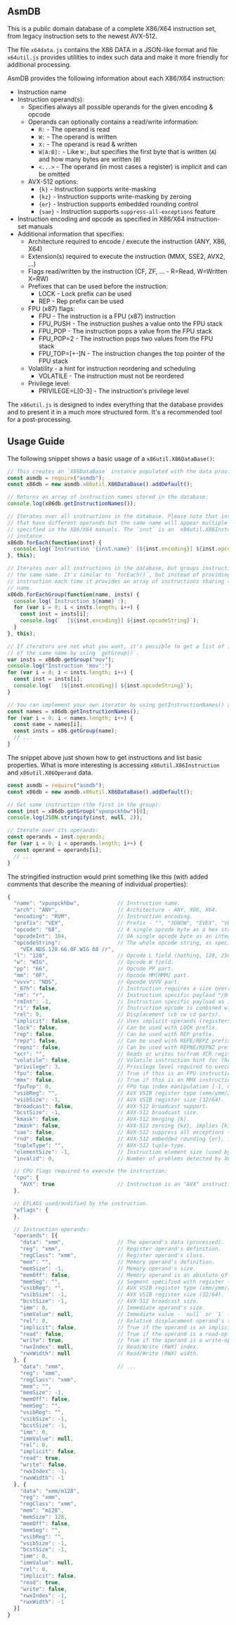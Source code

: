 AsmDB
-----

This is a public domain database of a complete X86/X64 instruction set, from legacy instruction sets to the newest AVX-512.

The file `x64data.js` contains the X86 DATA in a JSON-like format and file `x64util.js` provides utilities to index such data and make it more friendly for additional processing.

AsmDB provides the following information about each X86/X64 instruction:

  * Instruction name
  * Instruction operand(s):
    * Specifies always all possible operands for the given encoding & opcode
    * Operands can optionally contains a read/write information:
      * `R:` - The operand is read
      * `W:` - The operand is written
      * `X:` - The operand is read & written
      * `W[A:B]:` - Like `W:`, but specifies the first byte that is written (`A`) and how many bytes are written (`B`)
      * `<...>` - The operand (in most cases a register) is implicit and can be omitted
    * AVX-512 options:
      * `{k}` - Instruction supports write-masking
      * `{kz}` - Instruction supports write-masking by zeroing
      * `{er}` - Instruction supports embedded rounding control
      * `{sae}` - Instruction supports `suppress-all-exceptions` feature
  * Instruction encoding and opcode as specified in X86/X64 instruction-set manuals
  * Additional information that specifies:
    * Architecture required to encode / execute the instruction (ANY, X86, X64)
    * Extension(s) required to execute the instruction (MMX, SSE2, AVX2, ...)
    * Flags read/written by the instruction (CF, ZF, ... - R=Read, W=Written X=RW)
    * Prefixes that can be used before the instruction:
      * LOCK - Lock prefix can be used
      * REP - Rep prefix can be used
    * FPU (x87) flags:
      * FPU - The instruction is a FPU (x87) instruction
      * FPU_PUSH - The instruction pushes a value onto the FPU stack
      * FPU_POP - The instruction pops a value from the FPU stack
      * FPU_POP=2 - The instruction pops two values from the FPU stack
      * FPU_TOP=[+-]N - The instruction changes the top pointer of the FPU stack
    * Volatility - a hint for instruction reordering and scheduling
      * VOLATILE - The instruction must not be reordered
    * Privilege level:
      * PRIVILEGE=L[0-3] - The instruction's privilege level

The `x86util.js` is designed to index everything that the database provides and to present it in a much more structured form. It's a recommended tool for a post-processing.

Usage Guide
-----------

The following snippet shows a basic usage of a `x86util.X86DataBase()`:

```js
// This creates an `X86DataBase` instance populated with the data provided by `x86data.js`.
const asmdb = require("asmdb");
const x86db = new asmdb.x86util.X86DataBase().addDefault();

// Returns an array of instruction names stored in the database:
console.log(x86db.getInstructionNames());

// Iterates over all instructions in the database. Please note that instructions
// that have different operands but the same name will appear multiple times as
// specified in the X86/X64 manuals. The `inst` is an `x86util.X86Instruction`
// instance.
x86db.forEach(function(inst) {
  console.log(`Instruction '{inst.name}' [${inst.encoding}] ${inst.opcodeString}`);
}, this);

// Iterates over all instructions in the database, but groups instructions having
// the same name. It's similar to `forEach()`, but instead of providing a single
// instruction each time it provides an array of instructions sharing the same
// name.
x86db.forEachGroup(function(name, insts) {
  console.log(`Instruction ${name}`:);
  for (var i = 0; i < insts.length; i++) {
    const inst = insts[i];
    console.log(`  [${inst.encoding}] ${inst.opcodeString}`);
  }
}, this);

// If iterators are not what you want, it's possible to get a list of instructions
// of the same name by using `getGroup()`.
var insts = x86db.getGroup("mov");
console.log("Instruction 'mov':")
for (var i = 0; i < insts.length; i++) {
  const inst = insts[i];
  console.log(`  [${inst.encoding}] ${inst.opcodeString}`);
}

// You can implement your own iterator by using getInstructionNames() and getGroup():
const names = x86db.getInstructionNames();
for (var i = 0; i < names.length; i++) {
  const name = names[i];
  const insts = x86.getGroup(name);
  // ...
}
```

The snippet above just shown how to get instructions and list basic properties. What is more interesting is accessing `x86util.X86Instruction` and `x86util.X86Operand` data.

```js
const asmdb = require("asmdb");
const x86db = new asmdb.x86util.X86DataBase().addDefault();

// Get some instruction (the first in the group):
const inst = x86db.getGroup("vpunpckhbw")[0];
console.log(JSON.stringify(inst, null, 2));

// Iterate over its operands:
const operands = inst.operands;
for (var i = 0; i < operands.length; i++) {
  const operand = operands[i];
  // ...
}
```

The stringified instruction would print something like this (with added comments that describe the meaning of individual properties):

```js
{
  "name": "vpunpckhbw",            // Instruction name.
  "arch": "ANY",                   // Architecture - ANY, X86, X64.
  "encoding": "RVM",               // Instruction encoding.
  "prefix": "VEX",                 // Prefix - "", "3DNOW", "EVEX", "VEX", "XOP".
  "opcode": "68",                  // A single opcode byte as a hex string, "00-FF".
  "opcodeInt": 104,                // OA single opcode byte as an integer (0..255).
  "opcodeString":                  // The whole opcode string, as specified in manual.
    "VEX.NDS.128.66.0F.WIG 68 /r",
  "l": "128",                      // Opcode L field (nothing, 128, 256, 512).
  "w": "WIG",                      // Opcode W field.
  "pp": "66",                      // Opcode PP part.
  "mm": "0F",                      // Opcode MM[MMM] part.
  "vvvv": "NDS",                   // Opcode VVVV part.
  "_67h": false,                   // Instruction requires a size override prefix.
  "rm": "r",                       // Instruction specific payload "/0..7".
  "rmInt": -1,                     // Instruction specific payload as integer (0-7).
  "ri": false,                     // Instruction opcode is combined with register, "XX+r" or "XX+i".
  "rel": 0,                        // Displacement (cb cw cd parts).
  "implicit": false,               // Uses implicit operands (registers / memory).
  "lock": false,                   // Can be used with LOCK prefix.
  "rep": false,                    // Can be used with REP prefix.
  "repz": false,                   // Can be used with REPE/REPZ prefix.
  "repnz": false,                  // Can be used with REPNE/REPNZ prefix.
  "xcr": "",                       // Reads or writes to/from XCR register.
  "volatile": false,               // Volatile instruction hint for the instruction scheduler.
  "privilege": 3,                  // Privilege level required to execute the instruction.
  "fpu": false,                    // True if this is an FPU instruction.
  "mmx": false,                    // True if this is an MMX instruction.
  "fpuTop": 0,                     // FPU top index manipulation [-1, 0, 1, 2].
  "vsibReg": "",                   // AVX VSIB register type (xmm/ymm/zmm).
  "vsibSize": -1,                  // AVX VSIB register size (32/64).
  "broadcast": false,              // AVX-512 broadcast support.
  "bcstSize": -1,                  // AVX-512 broadcast size.
  "kmask": false,                  // AVX-512 merging {k}.
  "zmask": false,                  // AVX-512 zeroing {kz}, implies {k}.
  "sae": false,                    // AVX-512 suppress all exceptions {sae} support.
  "rnd": false,                    // AVX-512 embedded rounding {er}, implies {sae}.
  "tupleType": "",                 // AVX-512 tuple-type.
  "elementSize": -1,               // Instruction element size (used by broadcast).
  "invalid": 0,                    // Number of problems detected by X86DataBase.

  // CPU flags required to execute the instruction:
  "cpu": {
    "AVX": true                    // Instruction is an "AVX" instruction.
  },

  // EFLAGS used/modified by the instruction.
  "eflags": {
  },

  // Instruction operands:
  "operands": [{
    "data": "xmm",                 // The operand's data (processed).
    "reg": "xmm",                  // Register operand's definition.
    "regClass": "xmm",             // Register operand's class.
    "mem": "",                     // Memory operand's definition.
    "memSize": -1,                 // Memory operand's size.
    "memOff": false,               // Memory operand is an absolute offset (only a specific version of MOV).
    "memSeg": "",                  // Segment specified with register that is used to perform a memory IO.
    "vsibReg": "",                 // AVX VSIB register type (xmm/ymm/zmm).
    "vsibSize": -1,                // AVX VSIB register size (32/64).
    "bcstSize": -1,                // AVX-512 broadcast size.
    "imm": 0,                      // Immediate operand's size.
    "immValue": null,              // Immediate value - `null` or `1` (only used by shift/rotate instructions).
    "rel": 0,                      // Relative displacement operand's size.
    "implicit": false,             // True if the operand is an implicit register (not encoded in binary).
    "read": false,                 // True if the operand is a read-op (R or X) from reg/mem.
    "write": true,                 // True if the operand is a write-op (W or X) to reg/mem.
    "rwxIndex": null,              // Read/Write (RWX) index.
    "rwxWidth": null               // Read/Write (RWX) width.
  }, {
    "data": "xmm",                 // ...
    "reg": "xmm",
    "regClass": "xmm",
    "mem": "",
    "memSize": -1,
    "memOff": false,
    "memSeg": "",
    "vsibReg": "",
    "vsibSize": -1,
    "bcstSize": -1,
    "imm": 0,
    "immValue": null,
    "rel": 0,
    "implicit": false,
    "read": true,
    "write": false,
    "rwxIndex": -1,
    "rwxWidth": -1
  }, {
    "data": "xmm/m128",
    "reg": "xmm",
    "regClass": "xmm",
    "mem": "m128",
    "memSize": 128,
    "memOff": false,
    "memSeg": "",
    "vsibReg": "",
    "vsibSize": -1,
    "bcstSize": -1,
    "imm": 0,
    "immValue": null,
    "rel": 0,
    "implicit": false,
    "read": true,
    "write": false,
    "rwxIndex": -1,
    "rwxWidth": -1
  }]
}
```

